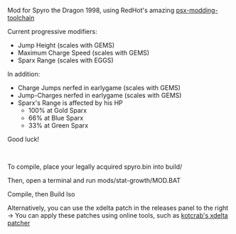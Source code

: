Mod for Spyro the Dragon 1998, using RedHot's amazing [psx-modding-toolchain](https://github.com/mateusfavarin/psx-modding-toolchain)

Current progressive modifiers:
+ Jump Height (scales with GEMS)
+ Maximum Charge Speed (scales with GEMS)
+ Sparx Range (scales with EGGS)

In addition:
+ Charge Jumps nerfed in earlygame (scales with GEMS)
+ Jump-Charges nerfed in earlygame (scales with GEMS)
+ Sparx's Range is affected by his HP
    + 100% at Gold Sparx
    + 66% at Blue Sparx
    + 33% at Green Sparx

Good luck!

&nbsp;

To compile, place your legally acquired spyro.bin into build/

Then, open a terminal and run mods/stat-growth/MOD.BAT

Compile, then Build Iso

Alternatively, you can use the xdelta patch in the releases panel to the right ->
You can apply these patches using online tools, such as [kotcrab's xdelta patcher](https://kotcrab.github.io/xdelta-wasm/)
